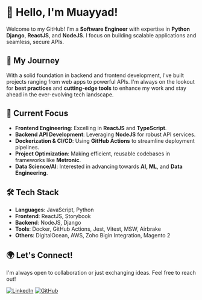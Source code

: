 # 👋 Hello, I'm Muayyad!

Welcome to my GitHub! I'm a **Software Engineer** with expertise in **Python Django**, **ReactJS**, and **NodeJS**. I focus on building scalable applications and seamless, secure APIs.

## 🚀 My Journey
With a solid foundation in backend and frontend development, I've built projects ranging from web apps to powerful APIs. I'm always on the lookout for **best practices** and **cutting-edge tools** to enhance my work and stay ahead in the ever-evolving tech landscape.

## 🌱 Current Focus
- **Frontend Engineering**: Excelling in **ReactJS** and **TypeScript**.
- **Backend API Development**: Leveraging **NodeJS** for robust API services.
- **Dockerization & CI/CD**: Using **GitHub Actions** to streamline deployment pipelines.
- **Project Optimization**: Making efficient, reusable codebases in frameworks like **Metronic**.
- **Data Science/AI**: Interested in advancing towards **AI, ML**, and **Data Engineering**.

## 🛠️ Tech Stack
- **Languages**: JavaScript, Python
- **Frontend**: ReactJS, Storybook
- **Backend**: NodeJS, Django
- **Tools**: Docker, GitHub Actions, Jest, Vitest, MSW, Airbrake
- **Others**: DigitalOcean, AWS, Zoho Bigin Integration, Magento 2

## 🌍 Let's Connect!
I'm always open to collaboration or just exchanging ideas. Feel free to reach out!

[![LinkedIn](https://img.shields.io/badge/LinkedIn-Muayyad-blue)](https://www.linkedin.com/in/muayyadayesh) [![GitHub](https://img.shields.io/badge/GitHub-Muayyad-lightgrey)](https://github.com/muayyadremitz)
